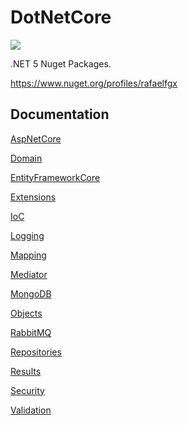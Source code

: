 # DotNetCore

![](https://github.com/rafaelfgx/DotNetCore/actions/workflows/publish.yaml/badge.svg)

.NET 5 Nuget Packages.

https://www.nuget.org/profiles/rafaelfgx

## Documentation

[AspNetCore](https://github.com/rafaelfgx/DotNetCore/tree/main/source/AspNetCore)

[Domain](https://github.com/rafaelfgx/DotNetCore/tree/main/source/Domain)

[EntityFrameworkCore](https://github.com/rafaelfgx/DotNetCore/tree/main/source/EntityFrameworkCore)

[Extensions](https://github.com/rafaelfgx/DotNetCore/tree/main/source/Extensions)

[IoC](https://github.com/rafaelfgx/DotNetCore/tree/main/source/IoC)

[Logging](https://github.com/rafaelfgx/DotNetCore/tree/main/source/Logging)

[Mapping](https://github.com/rafaelfgx/DotNetCore/tree/main/source/Mapping)

[Mediator](https://github.com/rafaelfgx/DotNetCore/tree/main/source/Mediator)

[MongoDB](https://github.com/rafaelfgx/DotNetCore/tree/main/source/MongoDB)

[Objects](https://github.com/rafaelfgx/DotNetCore/tree/main/source/Objects)

[RabbitMQ](https://github.com/rafaelfgx/DotNetCore/tree/main/source/RabbitMQ)

[Repositories](https://github.com/rafaelfgx/DotNetCore/tree/main/source/Repositories)

[Results](https://github.com/rafaelfgx/DotNetCore/tree/main/source/Results)

[Security](https://github.com/rafaelfgx/DotNetCore/tree/main/source/Security)

[Validation](https://github.com/rafaelfgx/DotNetCore/tree/main/source/Validation)
